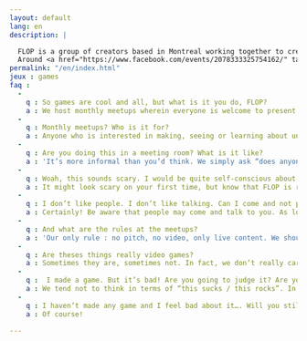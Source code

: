 ```yaml
---
layout: default
lang: en
description: |

  FLOP is a group of creators based in Montreal working together to create playful and alternative experiences that stray from traditional video games.<br/><br/>
  Around <a href="https://www.facebook.com/events/2078333325754162/" target="_blank">monthly meetups</a>, we act as an incubator and open atelier, welcoming industry veterans and curious neophytes alike.
permalink: "/en/index.html"
jeux : games
faq :
  -
    q : So games are cool and all, but what is it you do, FLOP?
    a : We host monthly meetups wherein everyone is welcome to present prototypes or simply come and see what others have made. FLOP also hosts other activities related to alternative games, from workshops to exhibitions.
  -
    q : Monthly meetups? Who is it for?
    a : Anyone who is interested in making, seeing or learning about unconventional video games. No need to be a dev, nor even a gamer. No need to bring anything neither!
  -
    q : Are you doing this in a meeting room? What is it like?
    a : 'It’s more informal than you’d think. We simply ask “does anyone have a game to show?”, some people raise their hand and we’re ready to start. We first play the game on a projector (if it’s screen based), and when it’s over we have a group discussion about it. It can be feedback, or just a more open-ended discussion about the process, design, aesthetics, etc.'
  -
    q : Woah, this sounds scary. I would be quite self-conscious about doing this in front of strangers.
    a : It might look scary on your first time, but know that FLOP is recognized as a welcoming place where everything is allowed, anything from unfinished to weird, cliché, sophisticated or just broken. If you are a beginner, be assured that we will be especially interested in helping you get better.
  -
    q : I don’t like people. I don’t like talking. Can I come and not participate?
    a : Certainly! Be aware that people may come and talk to you. As long as you are friendly and civil, we should get along.
  -
    q : And what are the rules at the meetups?
    a : 'Our only rule : no pitch, no video, only live content. We should also specify that we have zero tolerance for racism, sexism, homophobia, transphobia, ableism and hate speech of any nature.'
  -
    q : Are theses things really video games?
    a : Sometimes they are, sometimes not. In fact, we don’t really care. More constructive questions would be “Why can I say that this is a video game? What do I consider a video game to be?”
  -
    q :  I made a game. But it’s bad! Are you going to judge it? Are you going to judge me?
    a : We tend not to think in terms of “this sucks / this rocks”. In fact, we are certain your game is not bad and that there is at least something interesting about it.
  -
    q : I haven’t made any game and I feel bad about it…. Will you still accept me?
    a : Of course!

---
```

